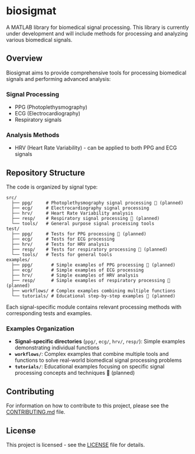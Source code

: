 # biosigmat

A MATLAB library for biomedical signal processing. This library is currently under development and will include methods for processing and analyzing various biomedical signals.

## Overview

Biosigmat aims to provide comprehensive tools for processing biomedical signals and performing advanced analysis:

### Signal Processing
- PPG (Photoplethysmography)
- ECG (Electrocardiography)
- Respiratory signals

### Analysis Methods
- HRV (Heart Rate Variability) - can be applied to both PPG and ECG signals

## Repository Structure

The code is organized by signal type:
```
src/
  ├── ppg/     # Photoplethysmography signal processing 🚧 (planned)
  ├── ecg/     # Electrocardiography signal processing
  ├── hrv/     # Heart Rate Variability analysis
  ├── resp/    # Respiratory signal processing 🚧 (planned)
  └── tools/   # General purpose signal processing tools
test/
  ├── ppg/     # Tests for PPG processing 🚧 (planned)
  ├── ecg/     # Tests for ECG processing
  ├── hrv/     # Tests for HRV analysis
  ├── resp/    # Tests for respiratory processing 🚧 (planned)
  └── tools/   # Tests for general tools
examples/
  ├── ppg/       # Simple examples of PPG processing 🚧 (planned)
  ├── ecg/       # Simple examples of ECG processing
  ├── hrv/       # Simple examples of HRV analysis
  ├── resp/      # Simple examples of respiratory processing 🚧 (planned)
  ├── workflows/ # Complex examples combining multiple functions
  └── tutorials/ # Educational step-by-step examples 🚧 (planned)
```

Each signal-specific module contains relevant processing methods with corresponding tests and examples.

### Examples Organization

- **Signal-specific directories** (`ppg/`, `ecg/`, `hrv/`, `resp/`): Simple examples demonstrating individual functions
- **`workflows/`**: Complex examples that combine multiple tools and functions to solve real-world biomedical signal processing problems
- **`tutorials/`**: Educational examples focusing on specific signal processing concepts and techniques 🚧 (planned)

## Contributing

For information on how to contribute to this project, please see the [CONTRIBUTING.md](CONTRIBUTING.md) file.

## License

This project is licensed - see the [LICENSE](LICENSE) file for details.
